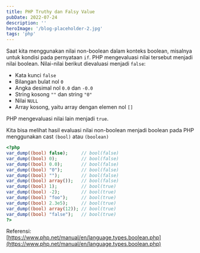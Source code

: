 ```yaml
---
title: PHP Truthy dan Falsy Value
pubDate: 2022-07-24
description: ''
heroImage: '/blog-placeholder-2.jpg'
tags: 'php'
---
```


Saat kita menggunakan nilai non-boolean dalam konteks boolean, misalnya untuk kondisi pada pernyataan `if`. 
PHP mengevaluasi nilai tersebut menjadi nilai boolean. Nilai-nilai berikut dievaluasi menjadi `false`:

- Kata kunci `false`
- Bilangan bulat nol `0`
- Angka desimal nol `0.0` dan `-0.0` 
- String kosong `""` dan string `"0"`
- Nilai `NULL`
- Array kosong, yaitu array dengan elemen nol `[]`

PHP mengevaluasi nilai lain menjadi `true`.

Kita bisa melihat hasil evaluasi nilai non-boolean menjadi boolean pada PHP menggunakan cast `(bool)` atau `(boolean)`

```php
<?php
var_dump((bool) false);     // bool(false)
var_dump((bool) 0);         // bool(false)
var_dump((bool) 0.0);       // bool(false)
var_dump((bool) "0");       // bool(false)
var_dump((bool) "");        // bool(false)
var_dump((bool) array());   // bool(false)
var_dump((bool) 1);         // bool(true)
var_dump((bool) -2);        // bool(true)
var_dump((bool) "foo");     // bool(true)
var_dump((bool) 2.3e5);     // bool(true)
var_dump((bool) array(12)); // bool(true)
var_dump((bool) "false");   // bool(true)
?>
```

Referensi:  
[https://www.php.net/manual/en/language.types.boolean.php](https://www.php.net/manual/en/language.types.boolean.php)